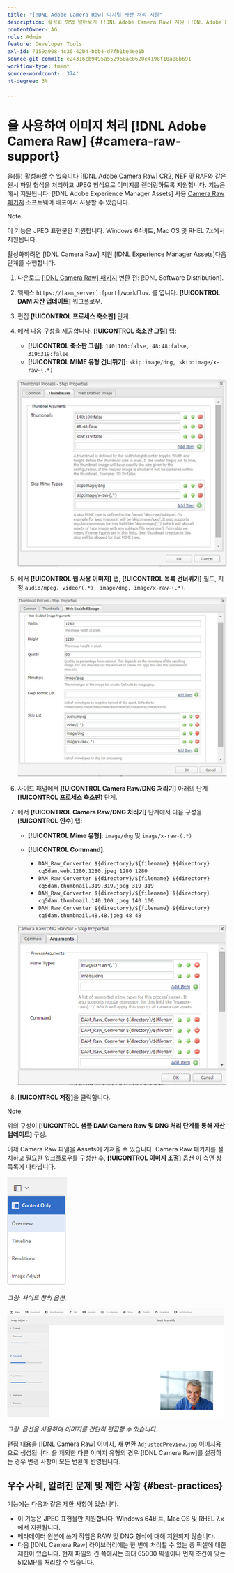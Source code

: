 ```yaml
---
title: "[!DNL Adobe Camera Raw] 디지털 자산 처리 지원"
description: 활성화 방법 알아보기 [!DNL Adobe Camera Raw] 지원 [!DNL Adobe Experience Manager Assets]
contentOwner: AG
role: Admin
feature: Developer Tools
exl-id: 7159a908-4c36-42b4-bbb4-d7fb1be4ee1b
source-git-commit: e24316cb9495a552960ae0620e4198f10a08b691
workflow-type: tm+mt
source-wordcount: '374'
ht-degree: 3%

---
```


# 을 사용하여 이미지 처리 [!DNL Adobe Camera Raw] {#camera-raw-support}

을(를) 활성화할 수 있습니다 [!DNL Adobe Camera Raw] CR2, NEF 및 RAF와 같은 원시 파일 형식을 처리하고 JPEG 형식으로 이미지를 렌더링하도록 지원합니다. 기능은에서 지원됩니다. [!DNL Adobe Experience Manager Assets] 사용 [Camera Raw 패키지](https://experience.adobe.com/#/downloads/content/software-distribution/en/aem.html?package=/content/software-distribution/en/details.html/content/dam/aem/public/adobe/packages/aem630/product/assets/aem-assets-cameraraw-pkg) 소프트웨어 배포에서 사용할 수 있습니다.

>[!NOTE]
>
>이 기능은 JPEG 표현물만 지원합니다. Windows 64비트, Mac OS 및 RHEL 7.x에서 지원됩니다.

활성화하려면 [!DNL Camera Raw] 지원 [!DNL Experience Manager Assets]다음 단계를 수행합니다.

1. 다운로드 [[!DNL Camera Raw] 패키지](https://experience.adobe.com/#/downloads/content/software-distribution/en/aem.html?package=/content/software-distribution/en/details.html/content/dam/aem/public/adobe/packages/cq650/product/assets/aem-assets-cameraraw-pkg-1.4.8.zip) 변환 전: [!DNL Software Distribution].
1. 액세스 `https://[aem_server]:[port]/workflow`. 를 엽니다. **[!UICONTROL DAM 자산 업데이트]** 워크플로우.
1. 편집 **[!UICONTROL 프로세스 축소판]** 단계.
1. 에서 다음 구성을 제공합니다. **[!UICONTROL 축소판 그림]** 탭:

   * **[!UICONTROL 축소판 그림]**: `140:100:false, 48:48:false, 319:319:false`
   * **[!UICONTROL MIME 유형 건너뛰기]**: `skip:image/dng, skip:image/x-raw-(.*)`

   ![chlimage_1-128](assets/chlimage_1-334.png)

1. 에서 **[!UICONTROL 웹 사용 이미지]** 탭, **[!UICONTROL 목록 건너뛰기]** 필드, 지정 `audio/mpeg, video/(.*), image/dng, image/x-raw-(.*)`.

   ![chlimage_1-129](assets/chlimage_1-335.png)

1. 사이드 패널에서 **[!UICONTROL Camera Raw/DNG 처리기]** 아래의 단계 **[!UICONTROL 프로세스 축소판]** 단계.
1. 에서 **[!UICONTROL Camera Raw/DNG 처리기]** 단계에서 다음 구성을 **[!UICONTROL 인수]** 탭:

   * **[!UICONTROL Mime 유형]**: `image/dng` 및 `image/x-raw-(.*)`
   * **[!UICONTROL Command]**:

      * `DAM_Raw_Converter ${directory}/${filename} ${directory} cq5dam.web.1280.1280.jpeg 1280 1280`
      * `DAM_Raw_Converter ${directory}/${filename} ${directory} cq5dam.thumbnail.319.319.jpeg 319 319`
      * `DAM_Raw_Converter ${directory}/${filename} ${directory} cq5dam.thumbnail.140.100.jpeg 140 100`
      * `DAM_Raw_Converter ${directory}/${filename} ${directory} cq5dam.thumbnail.48.48.jpeg 48 48`

   ![chlimage_1-130](assets/chlimage_1-336.png)

1. **[!UICONTROL 저장]**&#x200B;을 클릭합니다.

>[!NOTE]
>
>위의 구성이 **[!UICONTROL 샘플 DAM Camera Raw 및 DNG 처리 단계를 통해 자산 업데이트]** 구성.

이제 Camera Raw 파일을 Assets에 가져올 수 있습니다. Camera Raw 패키지를 설치하고 필요한 워크플로우를 구성한 후, **[!UICONTROL 이미지 조정]** 옵션 이 측면 창 목록에 나타납니다.

![chlimage_1-131](assets/chlimage_1-337.png)

*그림: 사이드 창의 옵션.*

![chlimage_1-132](assets/chlimage_1-338.png)

*그림: 옵션을 사용하여 이미지를 간단히 편집할 수 있습니다.*

편집 내용을 [!DNL Camera Raw] 이미지, 새 변환 `AdjustedPreview.jpg` 이미지용으로 생성됩니다. 을 제외한 다른 이미지 유형의 경우 [!DNL Camera Raw]를 설정하는 경우 변경 사항이 모든 변환에 반영됩니다.

## 우수 사례, 알려진 문제 및 제한 사항 {#best-practices}

기능에는 다음과 같은 제한 사항이 있습니다.

* 이 기능은 JPEG 표현물만 지원합니다. Windows 64비트, Mac OS 및 RHEL 7.x에서 지원됩니다.
* 메타데이터 원본에 쓰기 작업은 RAW 및 DNG 형식에 대해 지원되지 않습니다.
* 다음 [!DNL Camera Raw] 라이브러리에는 한 번에 처리할 수 있는 총 픽셀에 대한 제한이 있습니다. 현재 파일의 긴 쪽에서는 최대 65000 픽셀이나 먼저 조건에 맞는 512MP를 처리할 수 있습니다.
